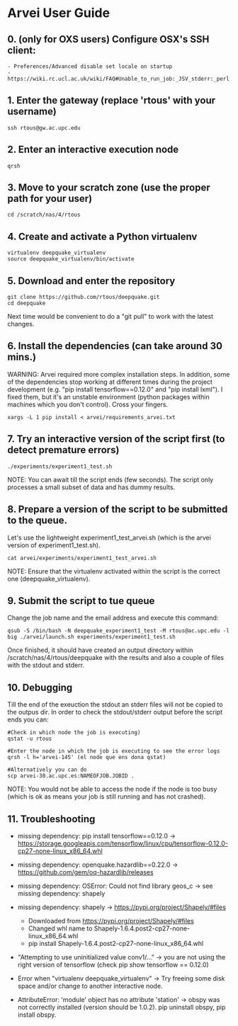 											  															  
# Arvei User Guide

## 0. (only for OXS users) Configure OSX's SSH client:

	- Preferences/Advanced disable set locale on startup
	- https://wiki.rc.ucl.ac.uk/wiki/FAQ#Unable_to_run_job:_JSV_stderr:_perl:_warning:_Setting_locale_failed.

## 1. Enter the gateway (replace 'rtous' with your username)

	ssh rtous@gw.ac.upc.edu 

## 2. Enter an interactive execution node 

	qrsh 

## 3. Move to your scratch zone (use the proper path for your user)

	cd /scratch/nas/4/rtous

## 4. Create and activate a Python virtualenv

	virtualenv deepquake_virtualenv
	source deepquake_virtualenv/bin/activate

## 5. Download and enter the repository
 
	git clone https://github.com/rtous/deepquake.git
	cd deepquake

Next time would be convenient to do a "git pull" to work with the latest changes. 

## 6. Install the dependencies (can take around 30 mins.)

WARNING: Arvei required more complex installation steps. In addition, some of the dependencies stop working at different times during the project development (e.g. "pip install tensorflow==0.12.0" and "pip install lxml"). I fixed them, but it's an unstable environment (python packages within machines which you don't control). Cross your fingers.

	xargs -L 1 pip install < arvei/requirements_arvei.txt 

## 7. Try an interactive version of the script first (to detect premature errors)

	./experiments/experiment1_test.sh

NOTE: You can await till the script ends (few seconds). The script only processes a small subset of data and has dummy results.

## 8. Prepare a version of the script to be submitted to the queue.

Let's use the lightweight experiment1_test_arvei.sh (which is the arvei version of experiment1_test.sh).

	cat arvei/experiments/experiment1_test_arvei.sh

NOTE: Ensure that the virtualenv activated within the script is the correct one (deepquake_virtualenv).

## 9. Submit the script to tue queue

Change the job name and the email address and execute this command:

	qsub -S /bin/bash -N deepquake_experiment1_test -M rtous@ac.upc.edu -l big ./arvei/launch.sh experiments/experiment1_test.sh

Once finished, it should have created an output directory within /scratch/nas/4/rtous/deepquake with the results and also a couple of files with the stdout and stderr.

## 10. Debugging

Till the end of the exeuction the stdout an stderr files will not be copied to the outpus dir. In order to check the stdout/stderr output before the script ends you can:

	#Check in which node the job is executing)
	qstat -u rtous

	#Enter the node in which the job is executing to see the error logs
	qrsh -l h='arvei-145' (el node que ens dona qstat)

	#Alternatively you can do
	scp arvei-30.ac.upc.es:NAMEOFJOB.JOBID .

NOTE: You would not be able to access the node if the node is too busy (which is ok as means your job is still running and has not crashed).

## 11. Troubleshooting

- missing dependency: pip install tensorflow==0.12.0 -> https://storage.googleapis.com/tensorflow/linux/cpu/tensorflow-0.12.0-cp27-none-linux_x86_64.whl

- missing dependency: openquake.hazardlib==0.22.0 -> https://github.com/gem/oq-hazardlib/releases

- missing dependency: OSError: Could not find library geos_c -> see missing dependency: shapely

- missing dependency: shapely -> https://pypi.org/project/Shapely/#files

	- Downloaded from https://pypi.org/project/Shapely/#files
	- Changed whl name to Shapely-1.6.4.post2-cp27-none-linux_x86_64.whl
	- pip install Shapely-1.6.4.post2-cp27-none-linux_x86_64.whl

- "Attempting to use uninitialized value conv1/..." -> you are not using the right version of tensorflow (check pip show tensorflow == 0.12.0)

- Error when "virtualenv deepquake_virtualenv" -> Try freeing some disk space and/or change to another interactive node.

- AttributeError: 'module' object has no attribute 'station' -> obspy was not correctly installed (version should be 1.0.2). pip uninstall obspy, pip install obspy.




  